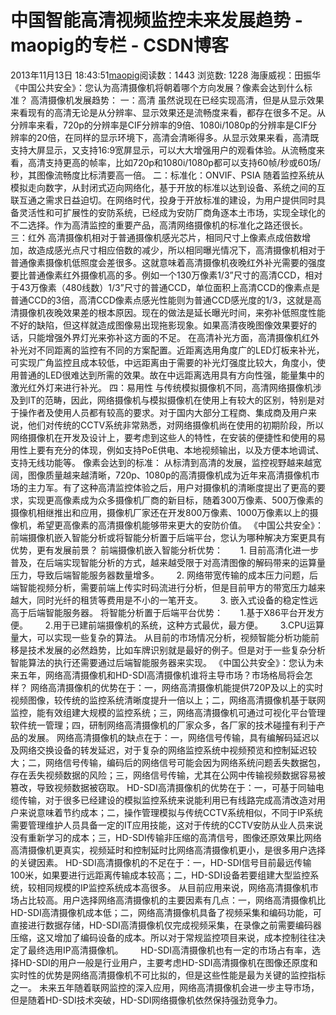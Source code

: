 # 中国智能高清视频监控未来发展趋势 - maopig的专栏 - CSDN博客
2013年11月13日 18:43:51[maopig](https://me.csdn.net/maopig)阅读数：1443
浏览数: 1228
海康威视：田振华
《中国公共安全》：您认为高清摄像机将朝着哪个方向发展？像素会达到什么标准？
高清摄像机发展趋势：
一：高清
虽然说现在已经实现高清，但是从显示效果来看现有的高清无论是从分辨率、显示效果还是流畅度来看，都存在很多不足。从分辨率来看，720p的分辨率是CIF分辨率的9倍、1080i/1080p的分辨率是CIF分辨率的20倍，在同样的显示环境下，高清会清晰得多。从显示效果来看，高清既支持大屏显示，又支持16:9宽屏显示，可以大大增强用户的观看体验。从流畅度来看，高清支持更高的帧率，比如720p和1080i/1080p都可以支持60帧/秒或60场/秒，其图像流畅度比标清要高一倍。
二：标准化：ONVIF、PSIA
随着监控系统从模拟走向数字，从封闭式迈向网络化，基于开放的标准以达到设备、系统之间的互联互通之需求日益迫切。在网络时代，投身于开放标准的建设，为用户提供同时具备灵活性和可扩展性的安防系统，已经成为安防厂商角逐本土市场，实现全球化的不二选择。作为高清监控的重要产品，高清网络摄像机的标准化之路还很长。
三：红外
高清摄像机相对于普通摄像机感光芯片，相同尺寸上像素点成倍数增加，故造成感光点尺寸相应倍数的减少，所以相同曝光情况下，高清摄像机相对于普通像素摄像机低照度会差很多。这就意味着高清摄像机夜晚红外补光需要的强度要比普通像素红外摄像机高的多。例如一个130万像素1/3”尺寸的高清CCD，相对于43万像素（480线数）1/3”尺寸的普通CCD，单位面积上高清CCD的像素点是普通CCD的3倍，高清CCD像素点感光性能则为普通CCD感光度的1/3，这就是高清摄像机夜晚效果差的根本原因。现在的做法是延长曝光时间，来弥补低照度性能不好的缺陷，但这样就造成图像易出现拖影现象。如果高清夜晚图像效果要好的话，只能增强外界灯光来弥补这方面的不足。
在高清补光方面，高清摄像机红外补光对不同距离的监控有不同的方案配置。近距离选用角度广的LED灯板来补光，可实现广角监控且成本较低，中远距离由于需要的补光灯强度比较大，角度小，使用普通的LED很难达到所需的效果。故在中远距离选用具有方向性强，能量集中的激光红外灯来进行补光。
四：易用性
与传统模拟摄像机不同，高清网络摄像机涉及到IT的范畴，因此，网络摄像机与模拟摄像机在使用上有较大的区别，特别是对于操作者及使用人员都有较高的要求。对于国内大部分工程商、集成商及用户来说，他们对传统的CCTV系统非常熟悉，对网络摄像机尚在使用的初期阶段，所以网络摄像机在开发及设计上，要考虑到这些人的特性，在安装的便捷性和使用的易用性上要有充分的体现，例如支持PoE供电、本地视频输出，以及方便本地调试、支持无线功能等。
像素会达到的标准：
从标清到高清的发展，监控视野越来越宽阔，图像质量越来越清晰，720p、1080p的高清摄像机成为近年来高清摄像机市场的主力军。有了这种高清监控体验之后，用户对摄像机的清晰度提出了更高的要求，实现更高像素成为众多摄像机厂商的新目标，随着300万像素、500万像素的摄像机相继推出和应用，摄像机厂家还在开发800万像素、1000万像素以上的摄像机，希望更高像素的高清摄像机能够带来更大的安防价值。
《中国公共安全》：前端摄像机嵌入智能分析或将智能分析置于后端平台，您认为哪种解决方案更具有优势，更有发展前景？
前端摄像机嵌入智能分析优势：
      1. 目前高清化进一步普及，在后端实现智能分析的方式，越来越受限于对高清图像的解码带来的运算量压力，导致后端智能服务器数量增多。
      2. 网络带宽传输的成本压力问题，后端智能视频分析，需要前端上传实时码流进行分析，但是目前甲方的带宽压力越来越大，同时光纤的租赁等费用是不小的一笔开支。
      3. 嵌入式设备的稳定性远高于后端智能服务器。
将智能分析置于后端平台优势：
      1.基于X86平台开发方便。
      2.用于已建前端摄像机的系统，这种方式最优，最方便。
      3.CPU运算量大，可以实现一些复杂的算法。
从目前的市场情况分析，视频智能分析功能前移是技术发展的必然趋势，比如车牌识别就是最好的例子。但是对于一些复杂分析智能算法的执行还需要通过后端智能服务器来实现。
《中国公共安全》：您认为未来五年，网络高清摄像机和HD-SDI高清摄像机谁将主导市场？市场格局将会怎样？
网络高清摄像机的优势在于：一，网络高清摄像机能提供720P及以上的实时视频图像，较传统的监控系统清晰度提升一倍以上；二，网络高清摄像机基于联网监控，能有效组建大规模的监控系统；三，网络高清摄像机可通过可视化平台管理软件统一管理；四，研制网络高清摄像机的厂家众多，各厂家的技术碰撞有利于产品的发展。
网络高清摄像机的缺点在于：一，网络信号传输，具有编解码延迟以及网络交换设备的转发延迟，对于复杂的网络监控系统中视频预览和控制延迟较大；二，网络信号传输，编码后的网络信号可能会因为网络系统问题丢失数据包，存在丢失视频数据的风险；三，网络信号传输，尤其在公网中传输视频数据容易被篡改，导致视频数据被窃取。
HD-SDI高清摄像机的优势在于：一，可基于同轴电缆传输，对于很多已经建设的模拟监控系统来说能利用已有线路完成高清改造对用户来说意味着节约成本；二，操作管理模拟与传统CCTV系统相似，不同于IP系统需要管理维护人员具备一定的IT应用技能，这对于传统的CCTV安防从业人员来说没有重新学习的成本；三，HD-SDI传输非压缩的高清信号，图像还原效果比网络高清摄像机更真实，视频延时和控制延时比网络高清摄像机更小，是很多用户选择的关键因素。
HD-SDI高清摄像机的不足在于：一，HD-SDI信号目前最远传输100米，如果要进行远距离传输成本较高；二，HD-SDI设备若要组建大型监控系统，较相同规模的IP监控系统成本高很多。
从目前应用来说，网络高清摄像机市场占比较高。用户选择网络高清摄像机的主要因素有几点：一，网络高清摄像机比HD-SDI高清摄像机成本低；二，网络高清摄像机具备了视频采集和编码功能，可直接进行数据存储，HD-SDI高清摄像机仅完成视频采集，在录像之前需要编码器压缩，这又增加了编码设备的成本。所以对于常规监控项目来说，成本控制往往决定了最终选用IP高清摄像机。
      HD-SDI高清摄像机也有一定的市场占有率，选择HD-SDI的用户一般是行业用户，主要考虑HD-SDI高清摄像机在图像还原度和实时性的优势是网络高清摄像机不可比拟的，但是这些性能是最为关键的监控指标之一。
未来五年随着联网监控的深入应用，网络高清摄像机会进一步主导市场，但是随着HD-SDI技术突破，HD-SDI网络摄像机依然保持强劲竞争力。
